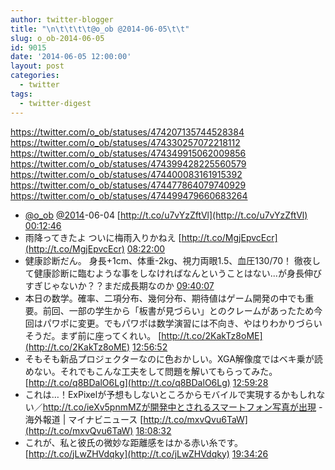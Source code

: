 ```yaml
---
author: twitter-blogger
title: "\n\t\t\t\t@o_ob @2014-06-05\t\t"
slug: o_ob-2014-06-05
id: 9015
date: '2014-06-05 12:00:00'
layout: post
categories:
  - twitter
tags:
  - twitter-digest
---
```


https://twitter.com/o_ob/statuses/474207135744528384 https://twitter.com/o_ob/statuses/474330257072218112 https://twitter.com/o_ob/statuses/474349915062009856 https://twitter.com/o_ob/statuses/474399428225560579 https://twitter.com/o_ob/statuses/474400083161915392 https://twitter.com/o_ob/statuses/474477864079740929 https://twitter.com/o_ob/statuses/474499479660683264  

*   [@o_ob](https://twitter.com/o_ob) [@2014](https://twitter.com/2014)-06-04 [http://t.co/u7vYzZftVl](http://t.co/u7vYzZftVl) [00:12:46](https://twitter.com/o_ob/statuses/474207135744528384)
*   雨降ってきたよ ついに梅雨入りかねえ [http://t.co/MgjEpvcEcr](http://t.co/MgjEpvcEcr) [08:22:00](https://twitter.com/o_ob/statuses/474330257072218112)
*   健康診断だん。 身長+1cm、体重-2kg、視力両眼1.5、血圧130/70！ 徹夜して健康診断に臨むような事をしなければなんということはない...が身長伸びすぎじゃないか？？まだ成長期なのか [09:40:07](https://twitter.com/o_ob/statuses/474349915062009856)
*   本日の数学。確率、二項分布、幾何分布、期待値はゲーム開発の中でも重要。前回、一部の学生から「板書が見づらい」とのクレームがあったため今回はパワポに変更。でもパワポは数学演習には不向き、やはりわかりづらいそうだ。まず前に座ってくれい。 [http://t.co/2KakTz8oME](http://t.co/2KakTz8oME) [12:56:52](https://twitter.com/o_ob/statuses/474399428225560579)
*   そもそも新品プロジェクターなのに色おかしい。XGA解像度ではベキ乗が読めない。それでもこんな工夫をして問題を解いてもらってみた。 [http://t.co/q8BDalO6Lg](http://t.co/q8BDalO6Lg) [12:59:28](https://twitter.com/o_ob/statuses/474400083161915392)
*   これは…！ExPixelが予想もしないところからモバイルで実現するかもしれない／http://t.co/ieXv5pnmMZが開発中とされるスマートフォン写真が出現 - 海外報道 | マイナビニュース [http://t.co/mxvQvu6TaW](http://t.co/mxvQvu6TaW) [18:08:32](https://twitter.com/o_ob/statuses/474477864079740929)
*   これが、私と彼氏の微妙な距離感をはかる赤い糸です。 [http://t.co/jLwZHVdqky](http://t.co/jLwZHVdqky) [19:34:26](https://twitter.com/o_ob/statuses/474499479660683264)